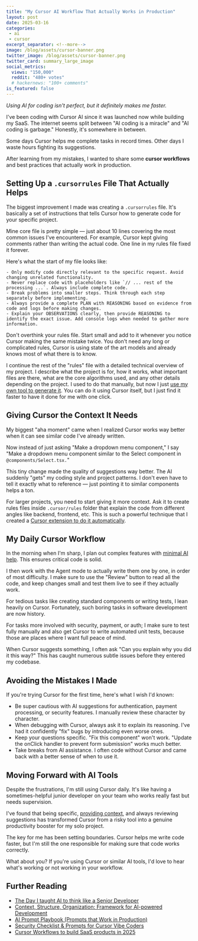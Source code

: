 ```yaml
---
title: "My Cursor AI Workflow That Actually Works in Production"
layout: post
date: 2025-03-16
categories:
 - ai
 - cursor
excerpt_separator: <!--more-->
image: /blog/assets/cursor-banner.png
twitter_image: /blog/assets/cursor-banner.png
twitter_card: summary_large_image
social_metrics:
  views: "150,000"
  reddit: "480+ votes"
  # hackernews: "100+ comments"
is_featured: false
---
```


*Using AI for coding isn't perfect, but it definitely makes me faster.*

I've been coding with Cursor AI since it was launched now while building my SaaS. The internet seems split between "AI coding is a miracle" and "AI coding is garbage." Honestly, it's somewhere in between.

Some days Cursor helps me complete tasks in record times. Other days I waste hours fighting its suggestions. 

After learning from my mistakes, I wanted to share some **cursor workflows** and best practices that actually work in production.

<!--more-->

## Setting Up a `.cursorrules` File That Actually Helps

The biggest improvement I made was creating a `.cursorrules` file. It's basically a set of instructions that tells Cursor how to generate code for your specific project.

Mine core file is pretty simple &mdash; just about 10 lines covering the most common issues I've encountered. For example, Cursor kept giving comments rather than writing the actual code. One line in my rules file fixed it forever.

Here's what the start of my file looks like:

```
- Only modify code directly relevant to the specific request. Avoid changing unrelated functionality.
- Never replace code with placeholders like `// ... rest of the processing ...`. Always include complete code.
- Break problems into smaller steps. Think through each step separately before implementing.
- Always provide a complete PLAN with REASONING based on evidence from code and logs before making changes.
- Explain your OBSERVATIONS clearly, then provide REASONING to identify the exact issue. Add console logs when needed to gather more information.
```

Don't overthink your rules file. Start small and add to it whenever you notice Cursor making the same mistake twice. You don't need any long or complicated rules, Cursor is using state of the art models and already knows most of what there is to know.

I continue the rest of the "rules" file with a detailed technical overview of my project. I describe what the project is for, how it works, what important files are there, what are the core algorithms used, and any other details depending on the project. I used to do that manually, but now I just [use my own tool to generate it](https://gigamind.dev/?utm_source=blog&utm_medium=cursor-guide&utm_campaign=cursor-guide). You can do it using Cursor itself, but I just find it faster to have it done for me with one click.

## Giving Cursor the Context It Needs

My biggest "aha moment" came when I realized Cursor works way better when it can see similar code I've already written.

Now instead of just asking "Make a dropdown menu component," I say "Make a dropdown menu component similar to the Select component in `@components/Select.tsx.`"

This tiny change made the quality of suggestions way better. The AI suddenly "gets" my coding style and project patterns. I don't even have to tell it exactly what to reference &mdash; just pointing it to similar components helps a ton.

For larger projects, you need to start giving it more context. Ask it to create rules files inside `.cursor/rules` folder that explain the code from different angles like backend, frontend, etc. This is such a powerful technique that I created a [Cursor extension to do it automatically](https://gigamind.dev/?utm_source=blog&utm_medium=cursor-guide&utm_campaign=cursor-guide).

<!-- newsletter_widget -->

## My Daily Cursor Workflow

In the morning when I'm sharp, I plan out complex features with [minimal AI help](https://nmn.gl/blog/ai-illiterate-programmers). This ensures critical code is solid.

I then work with the Agent mode to actually write them one by one, in order of most difficulty. I make sure to use the "Review" button to read all the code, and keep changes small and test them live to see if they actually work.

For tedious tasks like creating standard components or writing tests, I lean heavily on Cursor. Fortunately, such boring tasks in software development are now history.

For tasks more involved with security, payment, or auth; I make sure to test fully manually and also get Cursor to write automated unit tests, because those are places where I want full peace of mind.

When Cursor suggests something, I often ask "Can you explain why you did it this way?" This has caught numerous subtle issues before they entered my codebase.

## Avoiding the Mistakes I Made

If you're trying Cursor for the first time, here's what I wish I'd known:

* Be super cautious with AI suggestions for authentication, payment processing, or security features. I manually review these character by character.
* When debugging with Cursor, always ask it to explain its reasoning. I've had it confidently "fix" bugs by introducing even worse ones.
* Keep your questions specific. "Fix this component" won't work. "Update the onClick handler to prevent form submission" works much better.
* Take breaks from AI assistance. I often code without Cursor and came back with a better sense of when to use it.

## Moving Forward with AI Tools

Despite the frustrations, I'm still using Cursor daily. It's like having a sometimes-helpful junior developer on your team who works really fast but needs supervision.

I've found that being specific, [providing context](https://gigamind.dev/), and always reviewing suggestions has transformed Cursor from a risky tool into a genuine productivity booster for my solo project.

The key for me has been setting boundaries. Cursor helps me write code faster, but I'm still the one responsible for making sure that code works correctly.

What about you? If you're using Cursor or similar AI tools, I'd love to hear what's working or not working in your workflow.

## Further Reading

* [The Day I taught AI to think like a Senior Developer](/blog/ai-understand-senior-developer?utm_source=blog&utm_medium=cursor-guide&utm_campaign=cursor-guide)
* [Context, Structure, Organization: Framework for AI-powered Development](/blog/ai-dev-tips?utm_source=blog&utm_medium=cursor-guide&utm_campaign=cursor-guide)
* [AI Prompt Playbook (Prompts that Work in Production)](/blog/ai-prompt-engineering?utm_source=blog&utm_medium=cursor-guide&utm_campaign=cursor-guide)
* [Security Checklist & Prompts for Cursor Vibe Coders](/blog/vibe-security-checklist?utm_source=blog&utm_medium=cursor-guide&utm_campaign=cursor-guide)
* [Cursor Workflows to build SaaS products in 2025](/blog/building-with-ai?utm_source=blog&utm_medium=cursor-guide&utm_campaign=cursor-guide)